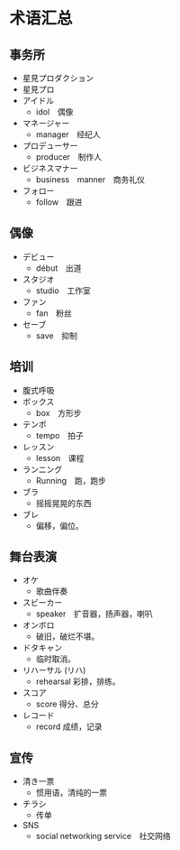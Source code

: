 # 术语汇总 #

## 事务所 ##
- 星見プロダクション
- 星見プロ
- アイドル
	- idol　偶像
- マネージャー
	- manager　经纪人
- プロデューサー
	- producer　制作人
- ビジネスマナー
	- business　manner　商务礼仪
- フォロー
	- follow　跟进

## 偶像 ##
- デビュー
	- début　出道
- スタジオ
	- studio　工作室
- ファン
	- fan　粉丝
- セーブ
	- save　抑制

## 培训 ##
- 腹式呼吸
- ボックス
	- box　方形步
- テンポ
	- tempo　拍子
- レッスン
	- lesson　课程
- ランニング
	- Running　跑，跑步
- ブラ
	- 摇摇晃晃的东西
- ブレ
	- 偏移，偏位。

## 舞台表演 ##
- オケ
	- 歌曲伴奏
- スビーカー
	- speaker　扩音器，扬声器，喇叭
- オンボロ
	- 破旧，破烂不堪。
- ドタキャン
	- 临时取消。
- リハーサル (リハ)
	- rehearsal 彩排，排练。
- スコア
	- score 得分、总分
- レコード
	- record 成绩，记录

## 宣传 ##
- 清き一票
	- 惯用语，清纯的一票
- チラシ
	- 传单
- SNS
	- social networking service　社交网络